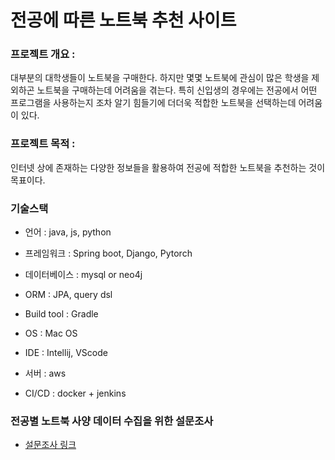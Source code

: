 # 전공에 따른 노트북 추천 사이트

### 프로젝트 개요 :
 대부분의 대학생들이 노트북을 구매한다. 
하지만 몇몇 노트북에 관심이 많은 학생을 제외하곤 노트북을 구매하는데 어려움을 겪는다. 특히 신입생의 경우에는 전공에서 어떤 프로그램을 사용하는지 조차 알기 힘들기에 더더욱 적합한 노트북을 선택하는데 어려움이 있다.

### 프로젝트 목적 :
 인터넷 상에 존재하는 다양한 정보들을 활용하여 전공에 적합한 노트북을 추천하는 것이 목표이다.

### 기술스택
* 언어 : java, js, python
* 프레임워크 : Spring boot, Django, Pytorch
* 데이터베이스 : mysql or neo4j
* ORM : JPA, query dsl
* Build tool : Gradle

* OS : Mac OS
* IDE : Intellij, VScode
* 서버 : aws
* CI/CD : docker + jenkins

### 전공별 노트북 사양 데이터 수집을 위한 설문조사 
* [설문조사 링크](https://docs.google.com/forms/d/1zzALaBEOnt_9-ysxn4kaH6MlEbHc2pRQ6lBR6gJ_B_o)
